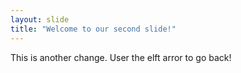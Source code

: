 ```yaml
---
layout: slide
title: "Welcome to our second slide!"
---
```

This is another change.
User the elft arror to go back!
